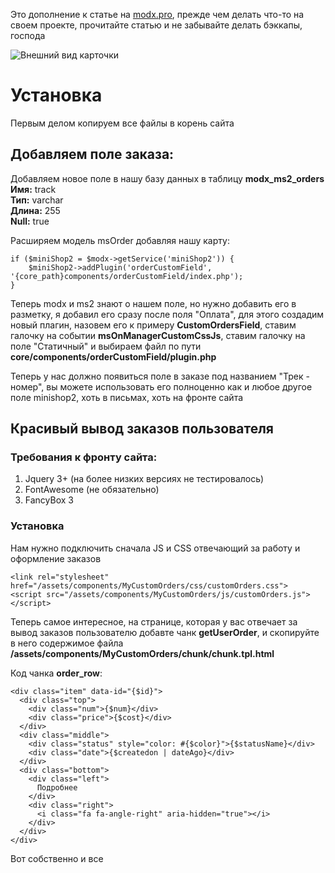 Это дополнение к статье на [modx.pro](https://modx.pro/howto/13548-podgotavlivaya-lk-for-deposita/ "Перейти на сайт"), прежде чем делать что-то на своем проекте, прочитайте статью и не забывайте делать бэккапы, господа

![Внешний вид карточки](https://pavel.one/img/dont_delite/11.jpg)

# Установка

Первым делом копируем все файлы в корень сайта

## Добавляем поле заказа:

Добавляем новое поле в нашу базу данных в таблицу **modx_ms2_orders**
**Имя:** track  
**Тип:** varchar   
**Длина:** 255  
**Null:** true  

Расширяем модель msOrder добавляя нашу карту:

	if ($miniShop2 = $modx->getService('miniShop2')) {
	    $miniShop2->addPlugin('orderCustomField', '{core_path}components/orderCustomField/index.php');
	}

Теперь modx и ms2 знают о нашем поле, но нужно добавить его в разметку, я добавил его сразу после поля "Оплата", для этого создадим новый плагин, назовем его к примеру **CustomOrdersField**, ставим галочку на событии **msOnManagerCustomCssJs**, ставим галочку на поле "Статичный" и выбираем файл по пути **core/components/orderCustomField/plugin.php** 

Теперь у нас должно появиться поле в заказе под названием "Трек - номер", вы можете использовать его полноценно как и любое другое поле minishop2, хоть в письмах, хоть на фронте сайта

## Красивый вывод заказов пользователя

### Требования к фронту сайта:

1. Jquery 3+ (на более низких версиях не тестировалось)  
2. FontAwesome (не обязательно)  
3. FancyBox 3

### Установка

Нам нужно подключить сначала JS и CSS отвечающий за работу и оформление заказов

	<link rel="stylesheet" href="/assets/components/MyCustomOrders/css/customOrders.css">
	<script src="/assets/components/MyCustomOrders/js/customOrders.js"></script>

Теперь самое интересное, на странице, которая у вас отвечает за вывод заказов пользователю добавте чанк **getUserOrder**, и скопируйте в него содержимое файла **/assets/components/MyCustomOrders/chunk/chunk.tpl.html**

Код чанка **order_row**:

	<div class="item" data-id="{$id}">
	  <div class="top">
	    <div class="num">{$num}</div>
	    <div class="price">{$cost}</div>
	  </div>
	  <div class="middle">
	    <div class="status" style="color: #{$color}">{$statusName}</div>
	    <div class="date">{$createdon | dateAgo}</div>
	  </div>
	  <div class="bottom">
	    <div class="left">
	      Подробнее
	    </div>
	    <div class="right">
	      <i class="fa fa-angle-right" aria-hidden="true"></i>
	    </div>
	  </div>
	</div>

Вот собственно и все